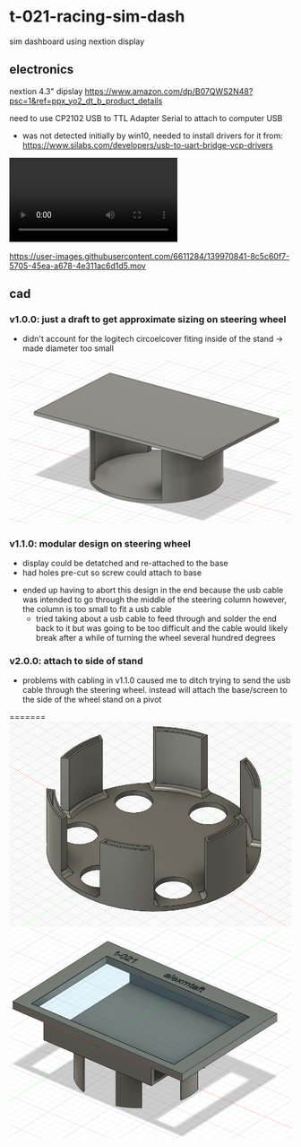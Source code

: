 # t-021-racing-sim-dash
sim dashboard using nextion display 

## electronics 

nextion 4.3" dipslay
https://www.amazon.com/dp/B07QWS2N48?psc=1&ref=ppx_yo2_dt_b_product_details

need to use CP2102 USB to TTL Adapter Serial to attach to computer USB
  - was not detected initially by win10, needed to install drivers for it from: https://www.silabs.com/developers/usb-to-uart-bridge-vcp-drivers

![v1.0.0](./media/v1.0.0-gameplay.MOV)


https://user-images.githubusercontent.com/6611284/139970841-8c5c60f7-5705-45ea-a678-4e311ac6d1d5.mov


## cad
### v1.0.0: just a draft to get approximate sizing on steering wheel
  - didn't account for the logitech circoelcover fiting inside of the stand -> made diameter too small

![v1.0.0](./media/v1.0.0-cad.PNG)

### v1.1.0: modular design on steering wheel
  - display could be detatched and re-attached to the base
  - had holes pre-cut so screw could attach to base
  * ended up having to abort this design in the end because the usb cable was intended to go through the middle of 
    the steering column however, the column is too small to fit a usb cable 
    - tried taking about a usb cable to feed through and solder the end back to it but was going to be too difficult
      and the cable would likely break after a while of turning the wheel several hundred degrees

### v2.0.0: attach to side of stand  
  - problems with cabling in v1.1.0 caused me to ditch trying to send the usb cable through the steering wheel.
  instead will attach the base/screen to the side of the wheel stand on a pivot

=======
![v1.1.0](./media/v1.1.0-cad-base.PNG)
![v1.1.0](./media/v1.1.0-cad-screen.PNG)

